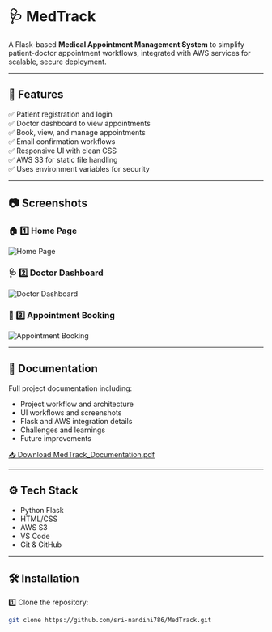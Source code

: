 # 🩺 MedTrack

A Flask-based **Medical Appointment Management System** to simplify patient-doctor appointment workflows, integrated with AWS services for scalable, secure deployment.

---

## 🚀 Features

✅ Patient registration and login  
✅ Doctor dashboard to view appointments  
✅ Book, view, and manage appointments  
✅ Email confirmation workflows  
✅ Responsive UI with clean CSS  
✅ AWS S3 for static file handling  
✅ Uses environment variables for security

---

## 📷 Screenshots

### 🏠 1️⃣ Home Page
![Home Page](screenshots/home_page.png)

### 🩺 2️⃣ Doctor Dashboard
![Doctor Dashboard](screenshots/doctor_dashboard.png)

### 📅 3️⃣ Appointment Booking
![Appointment Booking](screenshots/appointment_booking.png)


---

## 📄 Documentation

Full project documentation including:
- Project workflow and architecture
- UI workflows and screenshots
- Flask and AWS integration details
- Challenges and learnings
- Future improvements

[📥 Download MedTrack_Documentation.pdf](./MedTrack/MedTrack_Documentation.pdf)

---

## ⚙️ Tech Stack

- Python Flask
- HTML/CSS
- AWS S3
- VS Code
- Git & GitHub

---

## 🛠️ Installation

1️⃣ Clone the repository:
```bash
git clone https://github.com/sri-nandini786/MedTrack.git

